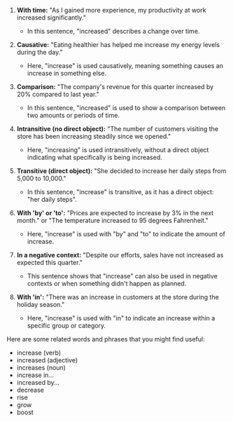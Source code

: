 1. **With time:** "As I gained more experience, my productivity at work increased significantly."
   - In this sentence, "increased" describes a change over time.

2. **Causative:** "Eating healthier has helped me increase my energy levels during the day."
   - Here, "increase" is used causatively, meaning something causes an increase in something else.

3. **Comparison:** "The company's revenue for this quarter increased by 20% compared to last year."
   - In this sentence, "increased" is used to show a comparison between two amounts or periods of time.

4. **Intransitive (no direct object):** "The number of customers visiting the store has been increasing steadily since we opened."
   - Here, "increasing" is used intransitively, without a direct object indicating what specifically is being increased.

5. **Transitive (direct object):** "She decided to increase her daily steps from 5,000 to 10,000."
   - In this sentence, "increase" is transitive, as it has a direct object: "her daily steps".

6. **With 'by' or 'to':** "Prices are expected to increase by 3% in the next month." or "The temperature increased to 95 degrees Fahrenheit."
   - Here, "increase" is used with "by" and "to" to indicate the amount of increase.

7. **In a negative context:** "Despite our efforts, sales have not increased as expected this quarter."
   - This sentence shows that "increase" can also be used in negative contexts or when something didn't happen as planned.

8. **With 'in':** "There was an increase in customers at the store during the holiday season."
   - Here, "increase" is used with "in" to indicate an increase within a specific group or category.

Here are some related words and phrases that you might find useful:

- increase (verb)
- increased (adjective)
- increases (noun)
- increase in...
- increased by...
- decrease
- rise
- grow
- boost